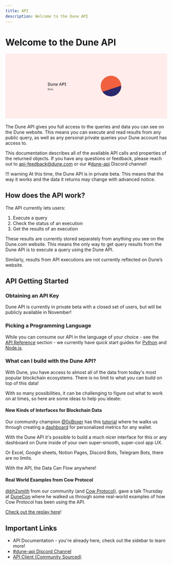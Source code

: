 ```yaml
---
title: API
description: Welcome to the Dune API
---
```


# Welcome to the Dune API

![dune API Cover](images/dune_api_cover.jpg)

The Dune API gives you full access to the queries and data you can see on the Dune website. This means you can execute and read results from any public query, as well as any personal private queries your Dune account has access to.

This documentation describes all of the available API calls and properties of the returned objects. If you have any questions or feedback, please reach out to [api-feedback@dune.com](mailto:api-feedback@dune.com) or our #[dune-api](https://discord.com/channels/757637422384283659/1019910980634939433) Discord channel!

!!! warning 
    At this time, the Dune API is in private beta. This means that the way it works and the data it returns may change with advanced notice. 

## How does the API work?

The API currently lets users:

1. Execute a query
2. Check the status of an execution
3. Get the results of an execution

These results are currently stored separately from anything you see on the Dune.com website. This means the only way to get query results from the Dune API is to execute a query using the Dune API.

Similarly, results from API executions are not currently reflected on Dune’s website.

## API Getting Started

### Obtaining an API Key

Dune API is currently in private beta with a closed set of users, but will be publicly available in November!

### Picking a Programming Language
While you can consume our API in the language of your choice - see the [API Reference](../api-reference/authentication) section - we currently have quick start guides for [Python](../quick-start/api-py) and [Node.js](../quick-start/api-js).

### What can I build with the Dune API?
With Dune, you have access to almost all of the data from today's most popular blockchain ecosystems. There is no limit to what you can build on top of this data!

With so many possibilities, it can be challenging to figure out what to work on at times, so here are some ideas to help you ideate:

#### New Kinds of Interfaces for Blockchain Data

Our community champion [@0xBoxer](https://dune.com/0xBoxer) has this [tutorial](https://youtu.be/ez3VfcfNwvc) where he walks us through creating a [dashboard](https://dune.com/0xBoxer/gas-tracker-dashboard) for personalized metrics for any wallet.

With the Dune API it's possible to build a much nicer interface for this or any dashboard on Dune inside of your own super-smooth, super-cool app UX.

Or Excel, Google sheets, Notion Pages, Discord Bots, Telegram Bots, there are no limits.

With the API, the Data Can Flow anywhere!

#### Real World Examples from Cow Protocol

[@bh2smith](https://dune.com/bh2smith) from our community (and [Cow Protocol](https://dune.com/cowprotocol)), gave a talk Thursday at [DuneCon](https://dunecon.com) where he walked us through some real-world examples of how Cow Protocol has been using the API.

[Check out the replay here](https://youtu.be/VEvk-iqxXIM?t=404)!

## Important Links
 - API Documentation - you're already here, check out the sidebar to learn more!
 - [#dune-api Discord Channel](https://discord.com/channels/757637422384283659/1019910980634939433)
 - [API Client (Community Sourced)](https://dune.com/docs/api/quick-start/community-clients/)
